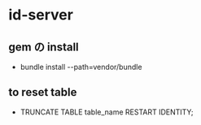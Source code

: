 # id-server
## gem の install
- bundle install --path=vendor/bundle

## to reset table
- TRUNCATE TABLE table_name RESTART IDENTITY;
